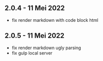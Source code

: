 ## 2.0.4 - 11 Mei 2022
- fix render markdown with code block html
## 2.0.5 - 11 Mei 2022
- fix render markdown ugly parsing
- fix gulp local server